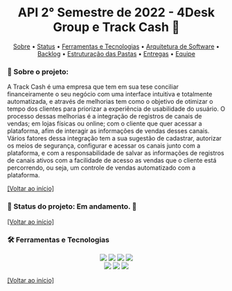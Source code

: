 <br id="inicio">

<h1 align="center">API 2° Semestre de 2022 - 4Desk Group e Track Cash 💼</h1>

 <p align="center">
     <a href="#sobre">Sobre</a> • 
     <a href="#status">Status</a> •
     <a href="#techtools">Ferramentas e Tecnologias</a> •
     <a href="#arquitetura">Arquitetura de Software</a> •  
     <a href="#backlog">Backlog</a> •
     <a href="#estrutura-pastas">Estruturação das Pastas</a> • 
     <a href="#entregas">Entregas</a> • 
     <a href="#equipe">Equipe</a> 
</p>

<span id="sobre">

### :mag_right: Sobre o projeto:
<p>A Track Cash é uma empresa que tem em sua tese conciliar financeiramente o seu negócio com uma interface intuitiva e totalmente automatizada, e através de melhorias tem como o objetivo de otimizar o tempo dos clientes para priorizar a experiência de usabilidade do usuário. 
O processo dessas melhorias é a integração de registros de canais de vendas; em lojas físicas ou online; com o cliente que quer acessar a plataforma, afim de interagir as informações de vendas desses canais.
Vários fatores dessa integração tem a sua sugestão de cadastrar, autorizar os meios de segurança, configurar e acessar os canais junto com a plataforma, e com a responsabilidade de salvar as informações de registros de canais ativos com a facilidade de acesso as vendas que o cliente está percorrendo, ou seja, um controle de vendas automatizado com a plataforma.</p>
 
<a href="#inicio">[Voltar ao início]</a>

 
 <span id="status">

 ### :bookmark_tabs: Status do projeto:  Em andamento. :construction:	
  
 <a href="#inicio">[Voltar ao início]</a>

<span id="techtools">
 
 ### :hammer_and_wrench: Ferramentas e Tecnologias
 
 <p align="center">
    <img src="https://img.shields.io/badge/Slack-292A2D?style=for-the-badge&logo=slack&logoColor=54C5CE"/> 
    <img src="https://img.shields.io/badge/Discord-292A2D?style=for-the-badge&logo=discord&logoColor=54C5CE"/> 
    <img src="https://img.shields.io/badge/Trello-292A2D?style=for-the-badge&logo=trello&logoColor=54C5CE"/> 
    <img src="https://img.shields.io/badge/Figma-292A2D?style=for-the-badge&logo=figma&logoColor=54C5CE"/> 
    <br>
    <img src="https://img.shields.io/badge/Java-292A2D?style=for-the-badge&logo=java&logoColor=54C5CE" />
    <img src="https://img.shields.io/badge/NetBeans-292A2D?style=for-the-badge&logo=netbeans&logoColor=54C5CE"/> 
    <img src="https://img.shields.io/badge/MySQL-292A2D?style=for-the-badge&logo=mysql&logoColor=54C5CE"/>
</p>
  
<a href="#inicio">[Voltar ao início]</a>
